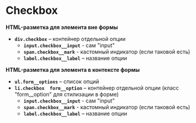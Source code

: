 # Checkbox

**HTML-разметка для элемента вне формы**
- **`div.checkbox`** – контейнер отдельной опции
  - **`input.checkbox__input`** - сам "input"
  - **`span.checkbox__mark`** - кастомный индикатор (если таковой есть)
  - **`label.checkbox__label`** – название опции


**HTML-разметка для элемента в контексте формы**
- **`ul.form__options`** – список опций
- **`li.checkbox  form__option`** – контейнер отдельной опции (класс "form__option" для стилизации в форме)
  - **`input.checkbox__input`** - сам "input"
  - **`span.checkbox__mark`** - кастомный индикатор (если таковой есть)
  - **`label.checkbox__label`** – название опции